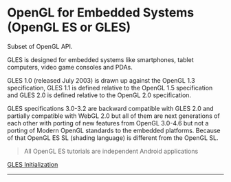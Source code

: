 # OpenGL for Embedded Systems (OpenGL ES or GLES)

Subset of OpenGL API.

GLES is designed for embedded systems like smartphones, tablet computers, video game consoles and PDAs.

GLES 1.0 (released July 2003) is drawn up against the OpenGL 1.3 specification, GLES 1.1 is defined relative to the OpenGL 1.5 specification and GLES 2.0 is defined relative to the OpenGL 2.0 specification.

GLES specifications 3.0-3.2 are backward compatible with GLES 2.0 and partially compatible with WebGL 2.0 but all of them are next generations of each other with porting of new features from OpenGL 3.0-4.6 but not a porting of Modern OpenGL standards to the embedded platforms.
Because of that OpenGL ES SL (shading language) is different from the OpenGL SL.

> All OpenGL ES tutorials are independent Android applications

[GLES Initialization](a01_initialization/README.md)

---
